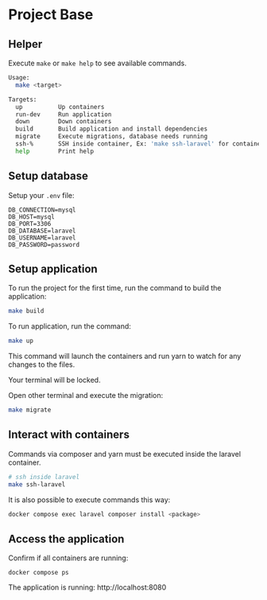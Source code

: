 # Project Base

## Helper

Execute `make` or `make help` to see available commands.

```bash
Usage:
  make <target>

Targets:
  up          Up containers
  run-dev     Run application
  down        Down containers
  build       Build application and install dependencies
  migrate     Execute migrations, database needs running
  ssh-%       SSH inside container, Ex: 'make ssh-laravel' for container laravel
  help        Print help
```

## Setup database

Setup your `.env` file:

```env
DB_CONNECTION=mysql
DB_HOST=mysql
DB_PORT=3306
DB_DATABASE=laravel
DB_USERNAME=laravel
DB_PASSWORD=password
```

## Setup application

To run the project for the first time, run the command to build the application:

```bash
make build
```

To run application, run the command:

```bash
make up
```

This command will launch the containers and run yarn to watch for any changes to the files.

Your terminal will be locked.

Open other terminal and execute the migration:

```bash
make migrate
```

## Interact with containers

Commands via composer and yarn must be executed inside the laravel container.

```bash
# ssh inside laravel
make ssh-laravel
```

It is also possible to execute commands this way:

```bash
docker compose exec laravel composer install <package>
```

## Access the application

Confirm if all containers are running:

```
docker compose ps
```

The application is running: http://localhost:8080